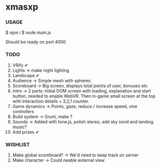 # xmasxp

### USAGE

$ npm i
$ node main.js

Should be ready on port 4000

### TODO

1. VRify ✔
2. Lights -> make night lighting
3. Landscape ✔
4. Audience -> Simple mesh with spheres
5. Scoreboard -> Big screen, displays total points of user, bonuses etc
6. Intro -> 2 parts: Initial DOM screen with loading, explanation and start button, needed to enable WebVR. Then in-game small screen at the top with interaction details + 3,2,1 counter.
7. Game dynamics -> Points, gaze, reduce / increase speed, vive controllers
8. Build system -> Grunt, make ?
9. Sounds -> Added with tone.js, polish stereo, add sky sond and landing. music?
10. Add prizes ✔

### WISHLIST

1. Make global scoreboard? -> We'd need to keep track on server
2. Make character -> Could neable external view
